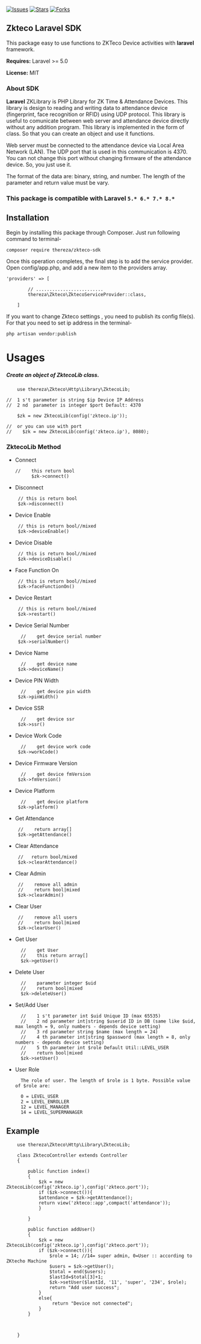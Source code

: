 [![Issues](https://img.shields.io/github/issues/laradevsbd/zkteco-sdk-laravel.svg?style=flat-square)](https://github.com/nurkarim/zkteco-sdk-laravel/issues)
[![Stars](https://img.shields.io/github/stars/laradevsbd/zkteco-sdk-laravel.svg?style=flat-square)](https://github.com/nurkarim/zkteco-sdk-laravel/stargazers)
[![Forks](https://img.shields.io/github/forks/laradevsbd/zkteco-sdk-laravel.svg?style=flat-square)](https://github.com/nurkarim/zkteco-sdk-laravel/network/members)

## Zkteco Laravel SDK ##
This package easy to use functions to ZKTeco Device activities with **laravel** framework. 

**Requires:** Laravel >= 5.0

**License:** MIT

### About SDK

**Laravel** ZKLibrary is PHP Library for ZK Time & Attendance Devices. This library is design to reading and writing data to
attendance device (fingerprint, face recognition or RFID) using UDP protocol. This library is useful to comunicate
between web server and attendance device directly without any addition program. This library is implemented in the form
of class. So that you can create an object and use it functions.

Web server must be connected to the attendance device via Local Area Network (LAN). The UDP port that is used in this
communication is 4370. You can not change this port without changing firmware of the attendance device. So, you just use
it.

The format of the data are: binary, string, and number. The length of the parameter and return value must be vary.

### This package is compatible with Laravel `5.* 6.* 7.* 8.*` ###

## Installation ##

Begin by installing this package through Composer. Just run following command to terminal-

    composer require thereza/zkteco-sdk

Once this operation completes, the final step is to add the service provider. Open config/app.php, and add a new item to
the providers array.

    
    'providers' => [

            // .........................
            thereza\Zkteco\ZktecoServiceProvider::class,

        ]
    

If you want to change Zkteco  settings , you need to publish its config file(s). For that you need to set ip address in the terminal-

    php artisan vendor:publish

# Usages

##### Create an object of ZktecoLib class.

        use thereza\Zkteco\Http\Library\ZktecoLib;
    
    //  1 s't parameter is string $ip Device IP Address
    //  2 nd  parameter is integer $port Default: 4370
    
        $zk = new ZktecoLib(config('zkteco.ip'));
    
    //  or you can use with port
    //    $zk = new ZktecoLib(config('zkteco.ip'), 8080);
        
### ZktecoLib Method

* Connect

      //    this return bool
            $zk->connect()
* Disconnect

       // this is return bool
       $zk->disconnect()
  
* Device Enable

       // this is return bool//mixed
       $zk->deviceEnable()

* Device Disable

       // this is return bool//mixed
       $zk->deviceDisable()

* Face Function On

       // this is return bool//mixed
       $zk->faceFunctionOn()

* Device Restart

       // this is return bool//mixed
       $zk->restart()
  
* Device Serial Number

        //    get device serial number
       $zk->serialNumber()

* Device Name

        //    get device name
       $zk->deviceName()

* Device PIN Width

        //    get device pin width
       $zk->pinWidth()

* Device SSR

        //    get device ssr
       $zk->ssr()

* Device Work Code

        //    get device work code
       $zk->workCode()

* Device Firmware  Version

        //    get device fmVersion
       $zk->fmVersion()

* Device Platform

        //    get device platform
       $zk->platform()


* Get Attendance

       //    return array[]
       $zk->getAttendance()

* Clear Attendance

       //   return bool/mixed
       $zk->clearAttendance()

* Clear Admin

       //    remove all admin
       //    return bool|mixed
       $zk->clearAdmin()
    
* Clear User

       //    remove all users
       //    return bool|mixed
       $zk->clearUser()
  
* Get User

        //    get User
        //    this return array[]
        $zk->getUser()
  
* Delete User

        //    parameter integer $uid
        //    return bool|mixed
        $zk->deleteUser()
  
* Set/Add User

        //    1 s't parameter int $uid Unique ID (max 65535)
        //    2 nd parameter int|string $userid ID in DB (same like $uid, max length = 9, only numbers - depends device setting)
        //    3 rd parameter string $name (max length = 24)
        //    4 th parameter int|string $password (max length = 8, only numbers - depends device setting)
        //    5 th parameter int $role Default Util::LEVEL_USER
        //    return bool|mixed
        $zk->setUser()

* User Role
  
        The role of user. The length of $role is 1 byte. Possible value of $role are:
        
        0 = LEVEL_USER
        2 = LEVEL_ENROLLER
        12 = LEVEL_MANAGER
        14 = LEVEL_SUPERMANAGER

## Example

        use thereza\Zkteco\Http\Library\ZktecoLib;
        
        class ZktecoController extends Controller
        {

            public function index()
            {
                $zk = new ZktecoLib(config('zkteco.ip'),config('zkteco.port'));
                if ($zk->connect()){
                $attendance = $zk->getAttendance();
                return view('zkteco::app',compact('attendance'));
                }
            
            }

            public function addUser()
            {
                $zk = new ZktecoLib(config('zkteco.ip'),config('zkteco.port'));
                if ($zk->connect()){
                    $role = 14; //14= super admin, 0=User :: according to ZKtecho Machine
                    $users = $zk->getUser();
                    $total = end($users);
                    $lastId=$total[3]+1;
                    $zk->setUser($lastId, '11', 'super', '234', $role);
                    return "Add user success";
                }
                else{
                     return "Device not connected";
                }
            }

          

        }
